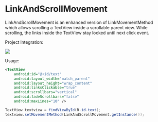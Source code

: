 # LinkAndScrollMovement

LinkAndScrollMovement is an enhanced version of LinkMovementMethod which allows scrolling a TextView inside a scrollable parent view.
While scrolling, the links inside the TextView stay locked until next click event.

Project Integration:

[![](https://jitpack.io/v/nuclearfog/LinkAndScrollMovement.svg)](https://jitpack.io/#nuclearfog/LinkAndScrollMovement)



Usage:

```xml
<TextView
    android:id="@+id/text"
    android:layout_width="match_parent"
    android:layout_height="wrap_content"
    android:linksClickable="true"
    android:scrollbars="vertical"
    android:fadeScrollbars="false"
    android:maxLines="10" />
```

```java
TextView textview = findViewById(R.id.text);
textview.setMovementMethod(LinkAndScrollMovement.getInstance());
```
